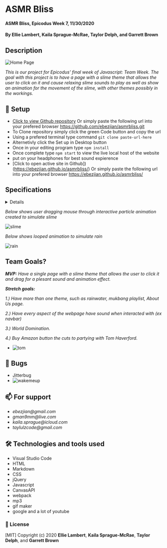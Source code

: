 # **ASMR Bliss**

#### ASMR Bliss, Epicodus Week 7, 11/30/2020

#### **By Ellie Lambert**, **Kaila Sprague-McRae**, **Taylor Delph**, and **Garrett Brown**

## Description

![Home Page](https://media.giphy.com/media/htTOGrkU6FpYbW4LqS/giphy.gif)

_This is our project for Epicodus' final week of Javascript: Team Week. The goal with this project is to have a page with a slime theme that allows the user to click on it and cause relaxing slime sounds to play as well as show an animation for the movement of the slime, with other themes possibly in the workings._

## 🔧 Setup

- [Click to view Github repository](https://github.com/ebezjian/asmrbliss.git) Or simply paste the following url into your prefered browser https://github.com/ebezjian/asmrbliss.git
- To Clone repository simply click the green Code button and copy the url
- Using a prefered terminal type command `git clone paste-url-here`
- Alternetivly click the Set up in Desktop button
- Once in your editing program type `npm install`
- Once complete type `npm start` to view the live local host of the website
- put on your headphones for best sound expierence
- [Click to open active site in Github]) (https://ebezjian.github.io/asmrbliss/) Or simply paste the following url into your prefered browser https://ebezjian.github.io/asmrbliss/

## Specifications

<details>

| Behavior                                           | Input             | Output                            |
| -------------------------------------------------- | ----------------- | --------------------------------- |
| user clicks and holds on page and drags mouse      | clickon/drag      | produces a sound                  |
| user hovers over boxes to make it turn on About Us | hover mouse       | rotates boxes                     |
| user interacts with webpage to start music         | any interaction   | calm music on each of the pages   |
| user interacts with nav bar to produce sound       | hover over navbar | produces a sound of paper turning |

</details>

_Below shows user dragging mouse through interactive particle animation created to simulate slime_

![slime](https://media.giphy.com/media/APZHwaaobTPjq2peE7/giphy.gif#center)

_Below shows looped animation to simulate rain_

![rain](https://media.giphy.com/media/8PPf79gZnBcklns5DM/giphy.gif#center)

## Team Goals?

_**MVP:** Have a single page with a slime theme that allows the user to click it and drag for a plesant sound and animation effect._

**_Stretch goals:_**

_1.) Have more than one theme, such as rainwater, mukbang playlist, About Us page._

_2.) Have every aspect of the webpage have sound when interacted with (ex navbar)_

_3.) World Domination._

_4.) Buy Amazon button the cuts to partying with Tom Haverford._

- ![tom](https://i.pinimg.com/originals/93/0c/c0/930cc071d0f4593bc1275d37a74e3f49.gif)

## 🐛 Bugs

- Jitterbug
- ![wakemeup](https://media4.giphy.com/media/SA5iFp4GQRKZQmZIfc/giphy.gif)

## 📫 For support

- _ebezjian@gmail.com_
- _gman9mm@live.com_
- _kaila.sprague@icloud.com_
- _taylulzcode@gmail.com_

## 🛠️ Technologies and tools used

- Visual Studio Code
- HTML
- Markdown
- CSS
- jQuery
- Javascript
- CanvasAPI
- webpack
- mp3
- gif maker
- google and a lot of youtube

### 📘 License

[MIT] Copyright (c) 2020 **Ellie Lambert**, **Kaila Sprague-McRae**, **Taylor Delph**, and **Garrett Brown**
